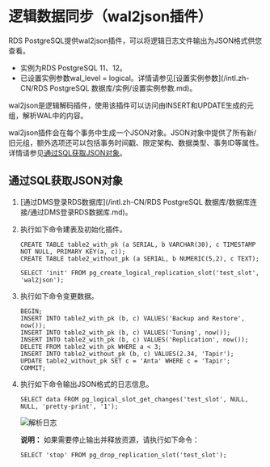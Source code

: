 # 逻辑数据同步（wal2json插件）

RDS PostgreSQL提供wal2json插件，可以将逻辑日志文件输出为JSON格式供您查看。

-   实例为RDS PostgreSQL 11、12。
-   已设置实例参数wal\_level = logical。详情请参见[设置实例参数](/intl.zh-CN/RDS PostgreSQL 数据库/实例/设置实例参数.md)。

wal2json是逻辑解码插件，使用该插件可以访问由INSERT和UPDATE生成的元组，解析WAL中的内容。

wal2json插件会在每个事务中生成一个JSON对象。JSON对象中提供了所有新/旧元组，额外选项还可以包括事务时间戳、限定架构、数据类型、事务ID等属性。详情请参见[通过SQL获取JSON对象](#section_xdd_glx_5vf)。

## 通过SQL获取JSON对象

1.  [通过DMS登录RDS数据库](/intl.zh-CN/RDS PostgreSQL 数据库/数据库连接/通过DMS登录RDS数据库.md)。

2.  执行如下命令建表及初始化插件。

    ```
    CREATE TABLE table2_with_pk (a SERIAL, b VARCHAR(30), c TIMESTAMP NOT NULL, PRIMARY KEY(a, c));
    CREATE TABLE table2_without_pk (a SERIAL, b NUMERIC(5,2), c TEXT);
    
    SELECT 'init' FROM pg_create_logical_replication_slot('test_slot', 'wal2json');
    ```

3.  执行如下命令变更数据。

    ```
    BEGIN;
    INSERT INTO table2_with_pk (b, c) VALUES('Backup and Restore', now());
    INSERT INTO table2_with_pk (b, c) VALUES('Tuning', now());
    INSERT INTO table2_with_pk (b, c) VALUES('Replication', now());
    DELETE FROM table2_with_pk WHERE a < 3;
    INSERT INTO table2_without_pk (b, c) VALUES(2.34, 'Tapir');
    UPDATE table2_without_pk SET c = 'Anta' WHERE c = 'Tapir';
    COMMIT;
    ```

4.  执行如下命令输出JSON格式的日志信息。

    ```
    SELECT data FROM pg_logical_slot_get_changes('test_slot', NULL, NULL, 'pretty-print', '1');
    ```

    ![解析日志](https://static-aliyun-doc.oss-cn-hangzhou.aliyuncs.com/assets/img/zh-CN/3919259951/p77370.png)

    **说明：** 如果需要停止输出并释放资源，请执行如下命令：

    ```
    SELECT 'stop' FROM pg_drop_replication_slot('test_slot');
    ```


